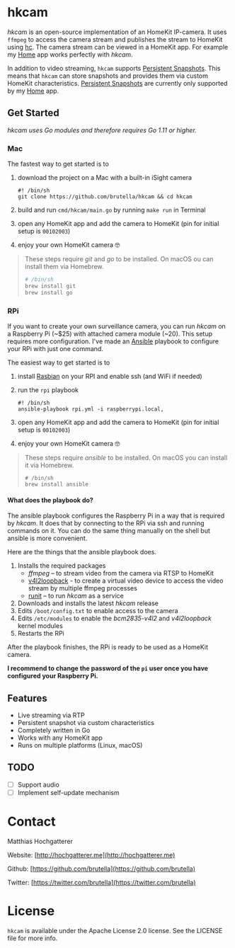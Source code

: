 # hkcam

*hkcam* is an open-source implementation of an HomeKit IP-camera. 
It uses `ffmpeg` to access the camera stream and publishes the stream to HomeKit using [hc](https://github.com/brutella/hc). 
The camera stream can be viewed in a HomeKit app. For example my [Home](https//hochgatterer.me/home) app works perfectly with *hkcam*.

In addition to video streaming, `hkcam` supports [Persistent Snapshots](/SNAPSHOTS.md).
This means that `hkcam` can store snapshots and provides them via custom HomeKit characteristics.
[Persistent Snapshots](/SNAPSHOTS.md) are currently only supported by my [Home](https//hochgatterer.me/home) app.

## Get Started

*hkcam uses Go modules and therefore requires Go 1.11 or higher.*

### Mac

The fastest way to get started is to

1. download the project on a Mac with a built-in iSight camera

       #! /bin/sh
       git clone https://github.com/brutella/hkcam && cd hkcam
    
2. build and run `cmd/hkcam/main.go` by running `make run` in Terminal
3. open any HomeKit app and add the camera to HomeKit (pin for initial setup is `00102003`)
4. enjoy your own HomeKit camera 🤓

> These steps require *git* and *go* to be installed. On macOS ou can install them via Homebrew.
> ```sh
> # /bin/sh
> brew install git
> brew install go
> ```

### RPi

If you want to create your own surveillance camera, you can run *hkcam* on a Raspberry Pi (~$25) with attached camera module (~20). 
This setup requires more configuration. 
I've made an [Ansible](http://docs.ansible.com/ansible/index.html) playbook to configure your RPi with just one command.

The easiest way to get started is to

1. install [Rasbian](https://www.raspberrypi.org/downloads/raspbian/) on your RPI and enable ssh (and WiFi if needed)
2. run the `rpi` playbook
  
       #! /bin/sh
       ansible-playbook rpi.yml -i raspberrypi.local,
    
3. open any HomeKit app and add the camera to HomeKit (pin for initial setup is `00102003`)
4. enjoy your own HomeKit camera 🤓

> These steps require *ansible* to be installed. On macOS you can install it via Homebrew.
> ```
> # /bin/sh
> brew install ansible
> ```

#### What does the playbook do?

The ansible playbook configures the Raspberry Pi in a way that is required by *hkcam*. 
It does that by connecting to the RPi via ssh and running commands on it. 
You can do the same thing manually on the shell but ansible is more convenient.

Here are the things that the ansible playbook does.

1. Installs the required packages
    - *ffmpeg* – to stream video from the camera via RTSP to HomeKit
    - [v4l2loopback](https://github.com/umlaeute/v4l2loopback) - to create a virtual video device to access the video stream by multiple ffmpeg processes
    - [runit](http://smarden.org/runit/) – to run *hkcam* as a service
2. Downloads and installs the latest *hkcam* release
3. Edits `/boot/config.txt` to enable access to the camera
4. Edits `/etc/modules` to enable the *bcm2835-v4l2* and *v4l2loopback* kernel modules
5. Restarts the RPi

After the playbook finishes, the RPi is ready to be used as a HomeKit camera.

**I recommend to change the password of the `pi` user once you have configured your Raspberry Pi.**

## Features

- Live streaming via RTP
- Persistent snapshot via custom characteristics
- Completely written in Go
- Works with any HomeKit app
- Runs on multiple platforms (Linux, macOS)

## TODO

- [ ] Support audio
- [ ] Implement self-update mechanism

# Contact

Matthias Hochgatterer

Website: [http://hochgatterer.me](http://hochgatterer.me)

Github: [https://github.com/brutella](https://github.com/brutella)

Twitter: [https://twitter.com/brutella](https://twitter.com/brutella)


# License

`hkcam` is available under the Apache License 2.0 license. See the LICENSE file for more info.
